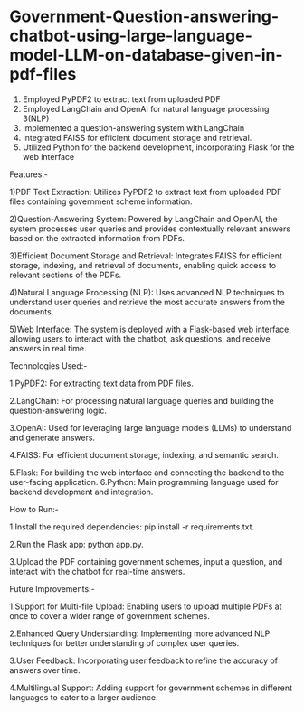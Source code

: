 # Government-Question-answering-chatbot-using-large-language-model-LLM-on-database-given-in-pdf-files

1)	Employed PyPDF2 to extract text from uploaded PDF
2) 	Employed LangChain and OpenAI for natural language processing 3(NLP)
3)  Implemented a question-answering system with LangChain
4) 	Integrated FAISS for efficient document storage and retrieval.
5) 	Utilized Python for the backend development, incorporating Flask for the web interface

Features:-

1)PDF Text Extraction: Utilizes PyPDF2 to extract text from uploaded PDF files containing government scheme information.

2)Question-Answering System: Powered by LangChain and OpenAI, the system processes user queries and provides contextually relevant answers based on the extracted information from PDFs.

3)Efficient Document Storage and Retrieval: Integrates FAISS for efficient storage, indexing, and retrieval of documents, enabling quick access to relevant sections of the PDFs.

4)Natural Language Processing (NLP): Uses advanced NLP techniques to understand user queries and retrieve the most accurate answers from the documents.

5)Web Interface: The system is deployed with a Flask-based web interface, allowing users to interact with the chatbot, ask questions, and receive answers in real time.


Technologies Used:-

1.PyPDF2: For extracting text data from PDF files.

2.LangChain: For processing natural language queries and building the question-answering logic.

3.OpenAI: Used for leveraging large language models (LLMs) to understand and generate answers.

4.FAISS: For efficient document storage, indexing, and semantic search.

5.Flask: For building the web interface and connecting the backend to the user-facing application.
6.Python: Main programming language used for backend development and integration.

How to Run:-

1.Install the required dependencies: pip install -r requirements.txt.

2.Run the Flask app: python app.py.

3.Upload the PDF containing government schemes, input a question, and interact with the chatbot for real-time answers.

Future Improvements:-

1.Support for Multi-file Upload: Enabling users to upload multiple PDFs at once to cover a wider range of government schemes.

2.Enhanced Query Understanding: Implementing more advanced NLP techniques for better understanding of complex user queries.

3.User Feedback: Incorporating user feedback to refine the accuracy of answers over time.

4.Multilingual Support: Adding support for government schemes in different languages to cater to a larger audience.
